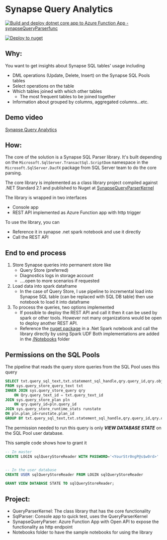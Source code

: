 # Synapse Query Analytics

[![Build and deploy dotnet core app to Azure Function App - synapseQueryParserfunc](https://github.com/mosharafMS/sqlParser/actions/workflows/master_synapsequeryparserfunc.yml/badge.svg)](https://github.com/mosharafMS/sqlParser/actions/workflows/master_synapsequeryparserfunc.yml)

[![Deploy to nuget](https://github.com/mosharafMS/sqlParser/actions/workflows/publish_nuget.yml/badge.svg)](https://github.com/mosharafMS/sqlParser/actions/workflows/publish_nuget.yml)

## Why:

You want to get insights about Synapse SQL tables' usage including

- DML operations (Update, Delete, Insert) on the Synapse SQL Pools tables
- Select operations on the table
- Which tables joined with which other tables
  - The most frequent tables to be joined together
- Information about grouped by columns, aggregated columns...etc. 



## Demo video
[Synapse Query Analytics](https://youtu.be/JS6apfe5Lbs)

## How:

The core of the solution is a Synapse SQL Parser library. It's built depending on the `Microsoft.SqlServer.TransactSql.ScriptDom` namespace in the `Microsoft.SqlServer.DacFX` package from SQL Server team to do the core parsing. 

The core library is implemented as a class library project compiled against .NET Standard 2.1 and published to Nuget at [SynapseQueryParserKernel](https://www.nuget.org/packages/SynapseQueryParserKernel)

The library is wrapped in two interfaces 
 - Console app
 - REST API implemented as Azure Function app with http trigger

To use the library, you can 
- Reference it in synapse .net spark notebook and use it directly
- Call the REST API

## End to end process
1) Store Synapse queries into permanent store like 
    - Query Store (preferred)
    - Diagnostics logs in storage account
    - ....open to more scenarios if requested
2) Load data into spark dataframe
    - In the case of Query Store, I use pipeline to incremental load into Synapse SQL table (can be replaced with SQL DB table) then use notebook to load it into dataframe
3) To process the queries, two options implemented
    - If possible to deploy the REST API and call it then it can be used by spark or other tools. However not many organizations would be open to deploy another REST API. 
    - Reference the [nuget package](https://www.nuget.org/packages/SynapseQueryParserKernel) in a .Net Spark notebook and call the library directly by using Spark UDF
  Both implementations are added in the [/Notebooks](/Notebooks/) folder

## Permissions on the SQL Pools
The pipeline that reads the query store queries from the SQL Pool uses this query

```sql
SELECT txt.query_sql_text,txt.statement_sql_handle,qry.query_id,qry.object_id,qry.is_internal_query,qry.last_execution_time,SUM(count_executions) AS count_executions
FROM sys.query_store_query_text txt
INNER JOIN sys.query_store_query qry
    ON Qry.query_text_id = txt.query_text_id
JOIN sys.query_store_plan pln
    ON qry.query_id=pln.query_id
JOIN sys.query_store_runtime_stats runstate
ON pln.plan_id=runstate.plan_id
GROUP BY txt.query_sql_text,txt.statement_sql_handle,qry.query_id,qry.object_id,qry.is_internal_query,qry.last_execution_time; 
```

The permission needed to run this query is only ***VIEW DATABASE STATE*** on the SQL Pool user database. 

This sample code shows how to grant it

```sql
-- In master
CREATE LOGIN sqlQueryStoreReader WITH PASSWORD='<YourStr0ngP@s$w0rd>'


-- In the user database
CREATE USER sqlQueryStoreReader FROM LOGIN sqlQueryStoreReader

GRANT VIEW DATABASE STATE TO sqlQueryStoreReader;
```

## Project:

- QueryParserKernel: The class library that has the core functionality
- SqlParser: Console app to quick test, uses the QueryParserKernel
- SynapseQueryParser: Azure Function App with Open API to expose the functionality as http endpoint
- Notebooks folder to have the sample notebooks for using the library 
